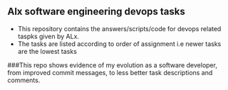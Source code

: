 ## Alx software engineering devops tasks

- This repository contains the answers/scripts/code for devops related taspks given by ALx. 
- The tasks are listed according to order of assignment i.e newer tasks are the lowest tasks

###This repo shows evidence of my evolution as a software developer, from improved commit messages, to less better task descriptions and comments.

